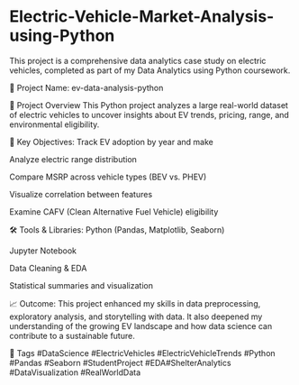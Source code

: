 # Electric-Vehicle-Market-Analysis-using-Python

This project is a comprehensive data analytics case study on electric vehicles, completed as part of my Data Analytics using Python coursework.

📁 Project Name: ev-data-analysis-python

🚀 Project Overview
This Python project analyzes a large real-world dataset of electric vehicles to uncover insights about EV trends, pricing, range, and environmental eligibility.

📌 Key Objectives:
Track EV adoption by year and make

Analyze electric range distribution

Compare MSRP across vehicle types (BEV vs. PHEV)

Visualize correlation between features

Examine CAFV (Clean Alternative Fuel Vehicle) eligibility

🛠 Tools & Libraries:
Python (Pandas, Matplotlib, Seaborn)

Jupyter Notebook

Data Cleaning & EDA

Statistical summaries and visualization

📈 Outcome:
This project enhanced my skills in data preprocessing, exploratory analysis, and storytelling with data. It also deepened my understanding of the growing EV landscape and how data science can contribute to a sustainable future.

🔖 Tags #DataScience #ElectricVehicles #ElectricVehicleTrends #Python #Pandas #Seaborn #StudentProject #EDA#ShelterAnalytics #DataVisualization #RealWorldData

